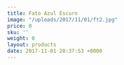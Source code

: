 ```yaml
---
title: Fato Azul Escuro
image: "/uploads/2017/11/01/ft2.jpg"
price: 0
sku: ''
weight: 0
layout: products
date: 2017-11-01 20:37:53 +0000
---
```

